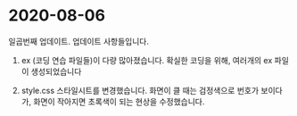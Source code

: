 # 2020-08-06
일곱번째 업데이트.
업데이트 사항들입니다.

1. ex (코딩 연습 파일들)이 다량 많아졌습니다.
확실한 코딩을 위해, 여러개의 ex 파일이 생성되었습니다

2. style.css 스타일시트를 변경했습니다.
화면이 클 때는 검정색으로 번호가 보이다가, 화면이 작아지면
초록색이 되는 현상을 수정했습니다.
